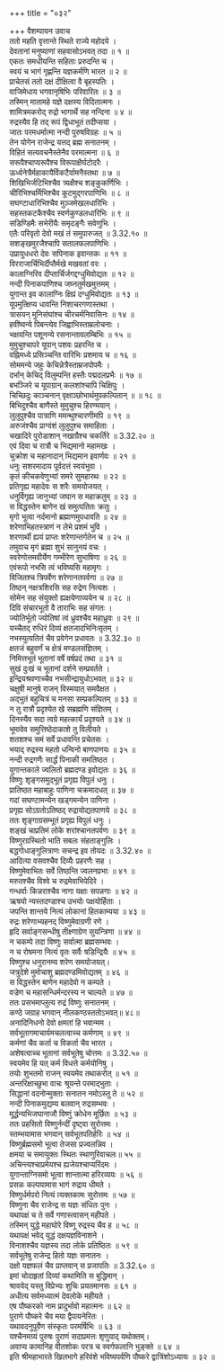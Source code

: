 +++
title = "०३२"

+++
वैशम्पायन उवाच  
ततो महति वृत्तान्ते स्थिते राज्ये महोदये ।  
देवतानां मनुष्याणां सहवासोऽभवत् तदा ॥ १ ॥  
एकतः समधीयन्ति सहिताः प्ररुदन्ति च ।  
स्वयं च भागं गृह्णन्ति यज्ञकर्मणि भारत ॥ २ ॥  
प्राचेतसं ततो दक्षं दीक्षित्वा वै बृहस्पतिः ।  
वाजिमेधाय भगवानृषिभिः परिवारितः ॥ ३ ॥  
तस्मिन् मातामहे यज्ञे दक्षस्य विदितात्मनः ।  
शामित्रमकरोद् रुद्रो भागार्थे सह नन्दिना ॥ ४ ॥  
रुद्रस्यैव हि तद् रूपं द्विधाभूतं तदीप्सया ।  
जातः परमधर्मात्मा नन्दी पुरुषविग्रहः ॥ ५ ॥  
तेन योगेन राजेन्द्र यत्तद् ब्रह्म सनातनम् ।  
विहितं सत्यवचनैस्तेनैव परमात्मना ॥ ६ ॥  
सरूपैश्चाप्यरूपैश्च विरूपाक्षैर्घटोदरैः ।  
ऊर्ध्वनेत्रैर्महाकायैर्विकटैर्वामनैस्तथा ॥ ७ ॥  
शिखिभिर्जटिभिश्चैव त्र्यक्षैश्च शङ्कुकर्णिभिः ।  
चीरिभिश्चर्मिभिश्चैव कूटमुद्गरपाणिभिः ॥ ८ ॥  
सघण्टाधारिभिश्चैव मुञ्जमेखलधारिभिः ।  
सहस्तकटकैश्चैव स्वर्णकुण्डलधारिभिः ॥ ९ ॥  
सडिण्डिमैः सभेरीयैः समृदङ्गैः सवेणुभिः ।  
एतैः परिवृतो देवो मखं तं समुपारुजत् ॥ 3.32.१० ॥  
सशङ्खमुरजैश्चापि सतालफलपाणिभिः ।  
उप्रायुधधरो देवः सपिनाक इवान्तकः ॥ ११ ॥  
विरराजार्चिभिर्दीप्तैर्मखे मखवतां वरः ।  
कालाग्निरिव दीप्तार्चिर्जगद्दग्धुमिवोद्यतः ॥ १२ ॥  
नन्दी पिनाकपाणिश्च जघ्नतुर्मखमुत्तमम् ।  
युगान्त इव कालाग्निः क्षिप्रं दग्धुमिवोद्यतः ॥ १३ ॥  
यूपमुत्क्षिप्य धावन्ति निशाचरगणास्तथा ।  
त्रासयन् मुनिसंघांश्च चीरचर्मनिवासिनः ॥ १४ ॥  
हवींष्यन्ये पिबन्त्येव जिह्वाभिस्ताम्रलोचनाः ।  
भक्षयन्ति पशूनन्ये रसनान्तावलम्बिभिः ॥ १५ ॥  
मुमुचुश्चापरे यूपान् पशवः प्रहरन्ति च ।  
वह्निमध्ये प्रसिञ्चन्ति वारिभिः प्रशमाय च ॥ १६ ॥  
सोममन्ये जहुः केचिन्नेत्रैस्ताम्रजपोपमैः ।  
दर्भान् केचिद् विलुम्पन्ति हस्तैः पद्मदलप्रभैः ॥ १७ ॥  
बभञ्जिरे च यूपाग्रान् कलशांश्चापि चिक्षिपुः ।  
चिच्छिदुः काञ्चनान् वृक्षाञ्छोभार्थमुपकल्पितान् ॥ ॥ १८ ॥  
बिभिदुश्चैव बाणैस्ते मुमुचुश्च हिरण्मयान् ।  
लुलुपुश्चैव पात्राणि ममन्थुश्चारणीमपि ॥ १९ ॥  
अरुजंश्चैव प्राग्वंशं लुलुपुश्च समाहिताः ।  
चखादिरे पुरोडाशान् नखाग्रैश्च चकर्तिरे ॥ 3.32.२० ॥  
एवं दिवा च रात्रौ च भिद्यमानो महामखः ।  
चुक्रोश च महानादान् भिद्यमान इवार्णवः ॥ २१ ॥  
धनुः सशरमादाय पूर्वदत्तं स्वयंभुवा ।  
कृतं कीचकवेणुभ्यां समरे सुमहारथः ॥ २२ ॥  
प्रतिगृह्य महादेवः स शरैः समयोजयत् ।  
धनुर्विगृह्य जानुभ्यां जघान स महाक्रतुम् ॥ २३ ॥  
स विद्धस्तेन बाणेन खं समुत्पतितः क्रतुः ।  
मृगो भूत्वा नर्दमानो ब्रह्माणमुपधावति ॥ २४ ॥  
शरेणाभिहतस्त्राणं न लेभे प्रशमं भुवि ।  
शरणार्थी ह्ययं प्राप्तः शरेणान्तर्गतेन च ॥ २५ ॥  
तमुवाच मृगं ब्रह्मा शुभं सानुनयं वचः ।  
स्वरेणोत्तमवीर्येण गम्भीरेण सुभाषिणा ॥ २६ ॥  
एवंरूपो नभसि त्वं भविष्यसि महामृगः ।  
विजितश्च त्रिपर्वेण शरेणानतपर्वणा ॥ २७ ॥  
तिष्ठन् नक्षत्रशिरसि सह रुद्रेण नित्यशः ।  
सोमेन सह संयुक्तो ह्यक्षयेणाव्ययेन च ॥ २८ ॥  
दिवि संचारभूतो वै ताराभिः सह संगतः ।  
ज्योतिर्भूतो ज्योतिषां त्वं ध्रुवश्चैव महाध्रुवः ॥ २९ ॥  
यच्चैतद् रुधिरं दिव्यं क्षतजादभिनिःसृतम् ।  
नभस्युत्पतितं चैव प्रवेगेन प्रधावतः ॥ 3.32.३० ॥  
क्षतजं बहुवर्णं च क्षेत्रं मण्डलसंज्ञितम् ।  
निमित्तभूतं भूतानां वर्षे वर्षप्रदं तथा ॥ ३१ ॥  
सुखं दुःखं च भूतानां दर्शने सम्प्रवर्तते ।  
इन्द्रियश्रवणाच्चैव नभसीन्द्रायुधोऽभवत् ॥ ३२ ॥  
चक्षुषी मानुषे राजन् विस्मयात् समवैक्षत ।  
अद्भुतं बहुचित्रं च मनसा सम्प्रकल्पितम् ॥ ३३ ॥  
न तु रात्रौ प्रदृश्येत खे सब्रह्मणि संज्ञितम् ।  
दिनस्यैव सदा त्वग्रे महत्कार्यं प्रदृश्यते ॥ ३४ ॥  
भूमावेव समुत्तिष्ठेदाकाशे तु विलीयते ।  
शतशश्च समं सर्वे प्रधावन्ति प्रचेतसः ।  
भयाद् रुद्रस्य महतो धन्विनो बाणपाणयः ॥ ३५ ॥  
नन्दी रुद्रगणैः सार्द्धं पिनाकी समतिष्ठत ।  
युगान्तकाले ज्वलितो ब्रह्मदण्ड इवोद्यतः ॥ ३६ ॥  
विष्णुः शृङ्गसमुद्भूतं प्रगृह्य विपुलं धनुः ।  
प्रातिष्ठत महाबाहुः पाणिना चक्रमादधत् ॥ ३७ ॥  
गदां सघण्टामन्येन खड्गमन्येन पाणिना ।  
प्रगृह्य सोऽग्रतोऽतिष्ठद् रुद्रायोद्यतपाणये ॥ ३८ ॥  
ततः शृङ्गाग्रसम्भूतं प्रगृह्य विपुलं धनुः ।  
शङ्खं चाप्रतिमं लोके शरांश्चानतपर्वणः ॥ ३९ ॥  
विष्णुरग्रस्थितो भाति सबलः संहताङ्गुलिः ।  
बद्धगोधाङ्गुलित्राणः सचन्द्र इव तोयदः ॥ 3.32.४० ॥  
आदित्या वसवश्चैव दिव्यैः प्रहरणैः सह ।  
विष्णुमेवाभितः सर्वे तिष्ठन्ति ज्वलनप्रभाः ॥ ४१ ॥  
मरुतश्चैव विश्वे च रुद्रमेवाभिपेदिरे ।  
गन्धर्वाः किन्नराश्चैव नागा यक्षाः सपन्नगाः ॥ ४२ ॥  
ऋषयो न्यस्तदण्डाश्च उभयोः पक्षयोर्हिताः ।  
जपन्ति शान्तये नित्यं लोकानां हितकाम्यया ॥ ४३ ॥  
रुद्रः शरेणाभ्यहनद् विष्णुमेवाग्रणी रणे ।  
हृदि सर्वाङ्गसन्धीषु तीक्ष्णाग्रेण सुयन्त्रिणा ॥ ४४ ॥  
न चकम्पे तदा विष्णुः सर्वात्मा ब्रह्मसम्भवः ।  
न च रोषमना नित्यं वृतः सर्वैः षडिन्द्रियैः ॥ ४५ ॥  
विष्णुश्च धनुरानम्य शरेण समयोजयत्।  
जत्रुदेशे मुमोचाशु ब्रह्मदण्डमिवोद्यतम् ॥ ४६ ॥  
स विद्धस्तेन बाणेन महादेवो न कम्पते ।  
वज्रेण च महासन्धिर्मन्दरस्य न चाल्यते ॥ ४७ ॥  
ततः प्रसभमाप्लुत्य रुद्रं विष्णुः सनातनम् ।  
कण्ठे जग्राह भगवान् नीलकण्ठस्ततोऽभवत्॥ ४८॥  
अनादिनिधनो देवो क्षमतां हि भवान्मम ।  
सर्वभूतागमाचार्यमचलत्वाच्च कर्मणाम् ॥ ४९ ॥  
कर्मणां चैव कर्ता च विकर्ता चैव भारत ।  
अशेषत्वाच्च भूतानां सर्वभूतेषु चोत्तमः ॥ 3.32.५० ॥  
स्वयमेव हि यत् कर्म विधत्ते कर्मयोनिषु ।  
तयोः शुभतमो राजन् स्वयमेव तथाकरोत् ॥ ५१ ॥  
अन्तरिक्षाच्छुभा वाचः श्रूयन्ते परमाद्भुताः ।  
सिद्धानां वदनोन्मुक्ताः सनातन नमोऽस्तु ते ॥ ५२ ॥  
नन्दी पिनाकमुद्यम्य बलवान् रुद्रसम्भवः ।  
मूर्द्धन्यभिजघानाजौ विष्णुं क्रोधेन मूर्छितः ॥ ५३ ॥  
ततः प्रहसितो विष्णुर्नन्दीं दृष्ट्वा सुरोत्तमः ।  
स्तम्भयामास भगवान् सर्वभूतपतिर्हरिः ॥ ५४ ॥  
विष्णुर्ब्रह्मसमो भूत्वा तेजसा प्रज्वलन्निव ।  
क्षमया च समायुक्तः स्थितः स्थाणुरिवाचलः॥ ५५ ॥  
अचिन्त्यश्चाप्रमेयश्च ह्यजेयश्चाप्यरिंदमः ।  
युगान्ताग्निसमो भूत्वा शान्तात्मा हरिरव्ययः ॥ ५६ ॥  
प्रसन्नः कल्पयामास भागं रुद्राय धीमते ।  
विष्णुर्धर्मपरो नित्यं त्यक्तकामः सुरोत्तमः ॥ ५७ ॥  
विष्णुना चैव राजेन्द्र स यज्ञः संधितः पुनः ।  
यथापक्षं च ते सर्वे गणास्त्वासन् महीपते ।  
तस्मिन् युद्धे महाघोरे विष्णू रुद्रस्य चैव ह ॥ ५८ ॥  
यथापक्षं भवेद् युद्धं दक्षयज्ञविनाशने ।  
विनाशश्चैव यज्ञस्य तदा लोके प्रतिष्ठितः ॥ ५९ ॥  
सर्वभूतेषु राजेन्द्र हितो यज्ञः सनातनः ।  
दक्षो यज्ञफलं चैव प्राप्तवान् स प्रजापतिः ॥ 3.32.६० ॥  
इमां चोदाहृतां दिव्यां कथामिति स बुद्धिमान् ।  
श्रावयेद् यस्तु विप्रेभ्यः शुचिः प्रयतमानसः ॥ ६१ ॥  
अधीत्य सर्वमध्यात्मं देवलोके महीयते ।  
एष पौष्करको नाम प्रादुर्भावो महात्मनः ॥ ६२ ॥  
पुराणे पौष्करे चैव मया द्वैपायनेरितः ।  
यथावदनुपूर्वेण संस्कृतः परमर्षिभिः ॥ ६३ ॥  
यश्चैनमग्र्यं पुरुषः पुराणं सदाप्रमत्तः शृणुयाद् यथोक्तम्।  
अवाप्य कामानिह वीतशोकः परत्र च स्वर्गफलानि भुङ्क्ते ॥ ६४ ॥  
इति श्रीमहाभारते खिलभागे हरिवंशे भविष्यपर्वणि पौष्करे द्वात्रिंशोऽध्यायः ॥ ३२ ॥